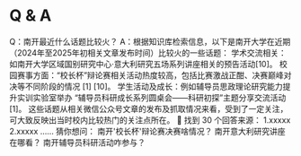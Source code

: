 # Q & A
Q：南开最近什么话题比较火？
A：根据知识库检索信息，以下是南开大学在近期（2024年至2025年初相关文章发布时间）比较火的一些话题：
学术交流相关：如南开大学区域国别研究中心·意大利研究五场系列讲座相关的预告活动[10]。
校园赛事方面：“校长杯”辩论赛相关活动热度较高，包括比赛激战正酣、决赛巅峰对决等不同阶段的情况 [1] [10]。
学生活动及成长：例如辅导员思政理论研究能力提升实训实验室举办 “辅导员科研成长系列圆桌会——科研初探”主题分享交流活动 [1]。
这些话题从相关微信公众号文章的发布及抓取情况来看，受到了一定关注，可大致反映出当时校内比较热门的关注点所在。
📃
找到 30 个回答来源：
1.xxxxx
2.xxxxx
……
猜你想问：
南开'校长杯'辩论赛决赛啥情况？
南开意大利研究讲座在哪看？
南开辅导员科研活动咋参与？
